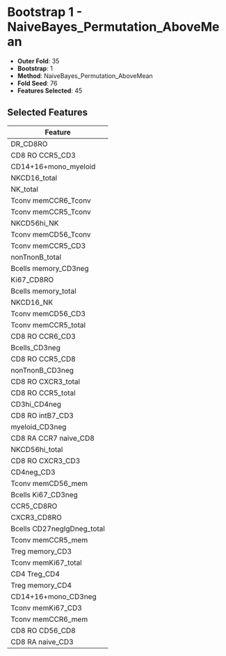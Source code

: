 # Bootstrap 1 - NaiveBayes_Permutation_AboveMean

- **Outer Fold**: 35
- **Bootstrap**: 1
- **Method**: NaiveBayes_Permutation_AboveMean
- **Fold Seed**: 76
- **Features Selected**: 45

## Selected Features

| Feature |
|---------|
| DR_CD8RO |
| CD8 RO CCR5_CD3 |
| CD14+16+mono_myeloid |
| NKCD16_total |
| NK_total |
| Tconv memCCR6_Tconv |
| Tconv memCCR5_Tconv |
| NKCD56hi_NK |
| Tconv memCD56_Tconv |
| Tconv memCCR5_CD3 |
| nonTnonB_total |
| Bcells memory_CD3neg |
| Ki67_CD8RO |
| Bcells memory_total |
| NKCD16_NK |
| Tconv memCD56_CD3 |
| Tconv memCCR5_total |
| CD8 RO CCR6_CD3 |
| Bcells_CD3neg |
| CD8 RO CCR5_CD8 |
| nonTnonB_CD3neg |
| CD8 RO CXCR3_total |
| CD8 RO CCR5_total |
| CD3hi_CD4neg |
| CD8 RO intB7_CD3 |
| myeloid_CD3neg |
| CD8 RA CCR7 naive_CD8 |
| NKCD56hi_total |
| CD8 RO CXCR3_CD3 |
| CD4neg_CD3 |
| Tconv memCD56_mem |
| Bcells Ki67_CD3neg |
| CCR5_CD8RO |
| CXCR3_CD8RO |
| Bcells CD27negIgDneg_total |
| Tconv memCCR5_mem |
| Treg memory_CD3 |
| Tconv memKi67_total |
| CD4 Treg_CD4 |
| Treg memory_CD4 |
| CD14+16+mono_CD3neg |
| Tconv memKi67_CD3 |
| Tconv memCCR6_mem |
| CD8 RO CD56_CD8 |
| CD8 RA naive_CD3 |
